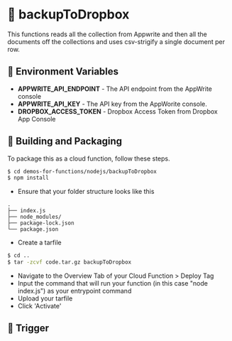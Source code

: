 # 📧  backupToDropbox
<!--  A brief descripption about your Cloud Function  -->
This functions reads all the collection from Appwrite and then all the documents
off the collections and uses csv-strigify a single document per row.

## 📝 Environment Variables
<!-- Tell the users of your Cloud function, what Environment Variables your function uses. Use the following format -->

* **APPWRITE_API_ENDPOINT** - The API endpoint from the AppWrite console
* **APPWRITE_API_KEY** - The API key from the AppWorite console.
* **DROPBOX_ACCESS_TOKEN** - Dropbox Access Token from Dropbox App Console


## 🚀 Building and Packaging

To package this as a cloud function, follow these steps.

```bash
$ cd demos-for-functions/nodejs/backupToDropbox
$ npm install
```

- Ensure that your folder structure looks like this

```
.
├── index.js
├── node_modules/
├── package-lock.json
└── package.json
```

- Create a tarfile

```bash
$ cd ..
$ tar -zcvf code.tar.gz backupToDropbox
```

- Navigate to the Overview Tab of your Cloud Function > Deploy Tag
- Input the command that will run your function (in this case "node index.js") as your entrypoint command
- Upload your tarfile
- Click 'Activate'

## 🎯 Trigger